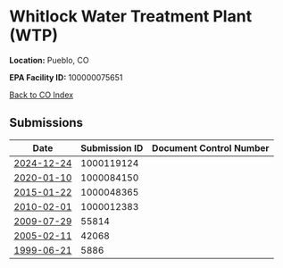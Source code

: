 # Whitlock Water Treatment Plant (WTP)

**Location:** Pueblo, CO

**EPA Facility ID:** 100000075651

[Back to CO Index](../../index.md)

## Submissions

| Date | Submission ID | Document Control Number |
|------|--------------|-------------------------|
| [2024-12-24](submissions/1000119124.md) | 1000119124 |  |
| [2020-01-10](submissions/1000084150.md) | 1000084150 |  |
| [2015-01-22](submissions/1000048365.md) | 1000048365 |  |
| [2010-02-01](submissions/1000012383.md) | 1000012383 |  |
| [2009-07-29](submissions/55814.md) | 55814 |  |
| [2005-02-11](submissions/42068.md) | 42068 |  |
| [1999-06-21](submissions/5886.md) | 5886 |  |
